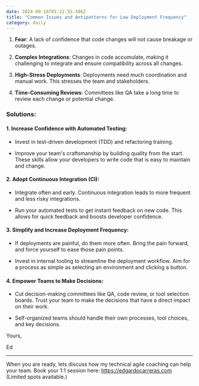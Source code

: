 ```yaml
---
date: 2024-09-16T05:22:55.506Z
title: "Common Issues and Antipatterns for Low Deployment Frequency"
category: daily
---
```


1. **Fear**: A lack of confidence that code changes will not cause breakage or outages.

2. **Complex Integrations**: Changes in code accumulate, making it challenging to integrate and ensure compatibility across all changes.

3. **High-Stress Deployments**: Deployments need much coordination and manual work. This stresses the team and stakeholders.

4. **Time-Consuming Reviews**: Committees like QA take a long time to review each change or potential change.

### Solutions:

#### 1. Increase Confidence with Automated Testing:

- Invest in test-driven development (TDD) and refactoring training.

- Improve your team's craftsmanship by building quality from the start. These skills allow your developers to write code that is easy to maintain and change.

#### 2. Adopt Continuous Integration (CI):

- Integrate often and early. Continuous integration leads to more frequent and less risky integrations.

- Run your automated tests to get instant feedback on new code. This allows for quick feedback and boosts developer confidence.

#### 3. Simplify and Increase Deployment Frequency:

- If deployments are painful, do them more often. Bring the pain forward, and force yourself to ease those pain points.

- Invest in internal tooling to streamline the deployment workflow. Aim for a process as simple as selecting an environment and clicking a button.

#### 4. Empower Teams to Make Decisions:

- Cut decision-making committees like QA, code review, or tool selection boards. Trust your team to make the decisions that have a direct impact on their work.

- Self-organized teams should handle their own processes, tool choices, and key decisions.

Yours,

Ed

---

When you are ready, lets discuss how my technical agile coaching can help your team.
Book your 1:1 session here: https://edgardocarreras.com (Limited spots available.)

